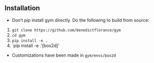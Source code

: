 ## Installation

- Don’t pip install gym directly. Do the following to build from source:
1. `git clone https://github.com/benedictflorance/gym`
2. `cd gym`
3. `pip install -e .`
4. `pip install -e .'[box2d]'

- Customizations have been made in `gym/envs/box2d`

